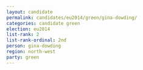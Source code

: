 ```yaml
---
layout: candidate
permalink: candidates/eu2014/green/gina-dowding/
categories: candidate green
election: eu2014
list-rank: 2
list-rank-ordinal: 2nd
person: gina-dowding
region: north-west
party: green
---
```

